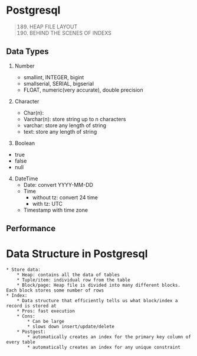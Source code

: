 # Postgresql

> 189. HEAP FILE LAYOUT
> 198. BEHIND THE SCENES OF INDEXS
## Data Types

1. Number

   - smallint, INTEGER, bigint
   - smallserial, SERIAL, bigserial
   - FLOAT, numeric(very accurate), double precision

2. Character

   - Char(n):

   * Varchar(n): store string up to n characters
   * varchar: store any length of string
   * text: store any length of string

3. Boolean

- true
- false
- null

4. DateTime
   - Date: convert YYYY-MM-DD
   - Time
     - without tz: convert 24 time
     - with tz: UTC
   * Timestamp with time zone

## Performance

# Data Structure in Postgresql

    * Store data:
        * Heap: contains all the data of tables
        * Tuple/item: individual row from the table
        * Block/page: Heap file is divided into many different blocks. Each block stores some number of rows
    * Index:
        * Data structure that efficiently tells us what block/index a record is stored at
        * Pros: fast execution
        * Cons:
            * Can be large
            * slows down insert/update/delete
        * Postgest:
            * automatically creates an index for the primary key column of every table
            * automatically creates an index for any unique constraint
